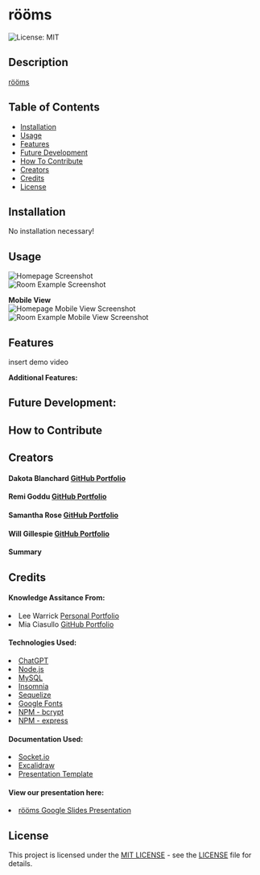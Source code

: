 # rööms
![License: MIT](https://img.shields.io/badge/License-MIT-yellow.svg)

## Description

<a href="">rööms</a>

## Table of Contents

- [Installation](#installation)
- [Usage](#usage)
- [Features](#features)
- [Future Development](#future-development)
- [How To Contribute](#how-to-contribute)
- [Creators](#creators)
- [Credits](#credits)
- [License](#license)

## Installation

No installation necessary!

## Usage

![Homepage Screenshot]()
<br>
![Room Example Screenshot]()

**Mobile View**
<br>
![Homepage Mobile View Screenshot]()
<br>
![Room Example Mobile View Screenshot]()

## Features

insert demo video

**Additional Features:**

## Future Development:

## How to Contribute 

## Creators

#### Dakota Blanchard <a href="https://github.com/dakotablanchard">GitHub Portfolio</a>

#### Remi Goddu <a href="https://github.com/rgoddu">GitHub Portfolio</a>

#### Samantha Rose <a href="https://github.com/samanthashleyrose">GitHub Portfolio</a>

#### Will Gillespie <a href="https://github.com/CharlesWGillespie">GitHub Portfolio</a>

#### Summary

## Credits

#### Knowledge Assitance From:
<li>Lee Warrick <a href="https://leewarrick.com/">Personal Portfolio</a></li>
<li>Mia Ciasullo <a href="https://github.com/miacias">GitHub Portfolio</a></li>

#### Technologies Used:
<li><a href="https://chat.openai.com/">ChatGPT</a></li>
<li><a href="https://nodejs.org/en/">Node.js</a></li>
<li><a href="https://www.mysql.com/">MySQL</a></li>
<li><a href="https://insomnia.rest/download">Insomnia</a></li>
<li><a href="https://sequelize.org/">Sequelize</a></li>
<li><a href="https://fonts.googleapis.com/css2?family=Inconsolata&display=swap">Google Fonts</a></li>
<li><a href="https://www.npmjs.com/package/bcrypt">NPM - bcrypt</a></li>
<li><a href="https://www.npmjs.com/package/express">NPM - express</a></li>

#### Documentation Used:
<li><a href="https://socket.io/docs/v4/">Socket.io</a></li>
<li><a href="https://excalidraw.com/#room=36ba08fdaadfa2fb3590,SoUZJdBk8L88Ld1oL3mAlg">Excalidraw</a></li>
<li><a href="https://docs.google.com/presentation/d/10QaO9KH8HtUXj__81ve0SZcpO5DbMbqqQr4iPpbwKks/edit#slide=id.p">Presentation Template</a></li>

#### View our presentation here:
<li><a href="https://docs.google.com/presentation/d/1hDj0UxF-PeC_Pmg_7C7_-xHefFZZGJbCHlQ6SRxgUUs/edit#slide=id.p">rööms Google Slides Presentation</a></li>

## License

This project is licensed under the <a href="https://opensource.org/licenses/MIT">MIT LICENSE</a> - see the [LICENSE](./LICENSE) file for details.